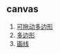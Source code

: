 ## canvas
1. [可拖动多边形](https://leat14536.github.io/practice/canvas/4.%E5%8F%AF%E6%8B%96%E5%8A%A8%E5%A4%9A%E8%BE%B9%E5%BD%A2.html)
1. [多边形](https://leat14536.github.io/practice/canvas/2.%E5%A4%9A%E8%BE%B9%E5%BD%A2.html)
1. [画线](https://leat14536.github.io/practice/canvas/1.%E7%94%BB%E7%BA%BF.html)
